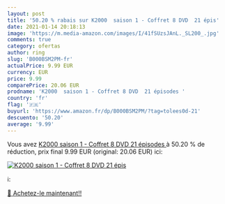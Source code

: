 ```yaml
---
layout: post
title: '50.20 % rabais sur K2000  saison 1 - Coffret 8 DVD  21 épis'
date: 2021-01-14 20:18:13
image: 'https://m.media-amazon.com/images/I/41fSUzsJAnL._SL200_.jpg'
comments: true
category: ofertas
author: ring
slug: 'B000BSM2PM-fr'
actualPrice: 9.99 EUR
currency: EUR
price: 9.99
comparePrice: 20.06 EUR
prodname: 'K2000  saison 1 - Coffret 8 DVD  21 épisodes '
country: 'fr'
flag: '🇫🇷'
buyurl: 'https://www.amazon.fr/dp/B000BSM2PM/?tag=tolees0d-21'
descuento: '50.20'
average: '9.99'
---
```


Vous avez [K2000  saison 1 - Coffret 8 DVD  21 épisodes ](https://www.amazon.fr/dp/B000BSM2PM/?tag=tolees0d-21)  à  50.20 % de réduction, prix final  9.99 EUR (original: 20.06 EUR) ici:

[![K2000  saison 1 - Coffret 8 DVD  21 épis](https://m.media-amazon.com/images/I/41fSUzsJAnL._SL200_.jpg)](https://www.amazon.fr/dp/B000BSM2PM/?tag=tolees0d-21)

ℹ️:


[🛒 Achetez-le maintenant!!](https://www.amazon.fr/dp/B000BSM2PM/?tag=tolees0d-21)
